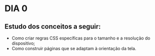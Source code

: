 # DIA 0

## Estudo dos conceitos a seguir:

- Como criar regras CSS específicas para o tamanho e a resolução do dispositivo;
- Como construir páginas que se adaptam à orientação da tela.
